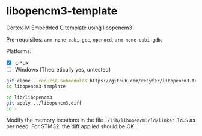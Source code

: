 # libopencm3-template
Cortex-M Embedded C template using libopencm3

Pre-requisites: `arm-none-eabi-gcc`, `openocd`, `arm-none-eabi-gdb`.

Platforms:

- [x] Linux
- [ ] Windows (Theoretically yes, untested)

```sh
git clone --recurse-submodules https://github.com/resyfer/libopencm3-template
cd libopencm3-template
```

```sh
cd lib/libopencm3
git apply ../libopencm3.diff
cd -
```

Modify the memory locations in the file `./lib/libopencm3/ld/linker.ld.S` as per need. For STM32, the diff applied should be OK.